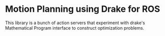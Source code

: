 # Motion Planning using Drake for ROS

This library is a bunch of action servers that experiment with drake's
Mathematical Program interface to construct optimization problems.
